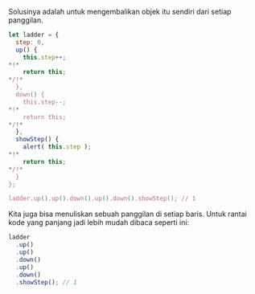Solusinya adalah untuk mengembalikan objek itu sendiri dari setiap panggilan.

```js run demo
let ladder = {
  step: 0,
  up() {
    this.step++;
*!*
    return this;
*/!*
  },
  down() {
    this.step--;
*!*
    return this;
*/!*
  },
  showStep() {
    alert( this.step );
*!*
    return this;
*/!*
  }
};

ladder.up().up().down().up().down().showStep(); // 1
```

Kita juga bisa menuliskan sebuah panggilan di setiap baris. Untuk rantai kode yang panjang jadi lebih mudah dibaca seperti ini:

```js
ladder
  .up()
  .up()
  .down()
  .up()
  .down()
  .showStep(); // 1
```
